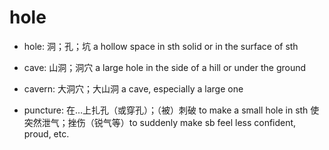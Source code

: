 # hole

- hole: 洞；孔；坑 a hollow space in sth solid or in the surface of sth

- cave: 山洞；洞穴 a large hole in the side of a hill or under the ground
- cavern: 大洞穴；大山洞 a cave, especially a large one

- puncture: 在…上扎孔（或穿孔）；（被）刺破 to make a small hole in sth 使突然泄气；挫伤（锐气等）to suddenly make sb feel less confident, proud, etc.
